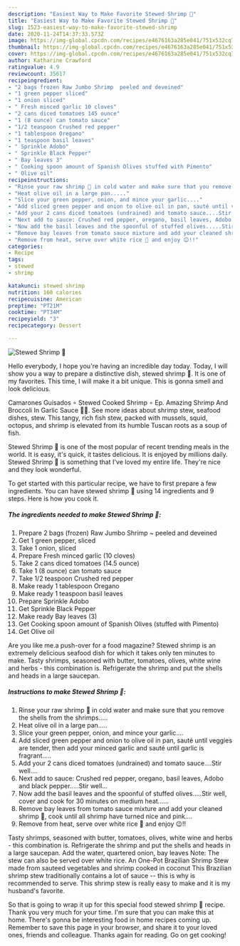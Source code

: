 ```yaml
---
description: "Easiest Way to Make Favorite Stewed Shrimp 🍤"
title: "Easiest Way to Make Favorite Stewed Shrimp 🍤"
slug: 1523-easiest-way-to-make-favorite-stewed-shrimp
date: 2020-11-24T14:37:33.573Z
image: https://img-global.cpcdn.com/recipes/e4676163a285e041/751x532cq70/stewed-shrimp-🍤-recipe-main-photo.jpg
thumbnail: https://img-global.cpcdn.com/recipes/e4676163a285e041/751x532cq70/stewed-shrimp-🍤-recipe-main-photo.jpg
cover: https://img-global.cpcdn.com/recipes/e4676163a285e041/751x532cq70/stewed-shrimp-🍤-recipe-main-photo.jpg
author: Katharine Crawford
ratingvalue: 4.9
reviewcount: 35617
recipeingredient:
- "2 bags frozen Raw Jumbo Shrimp  peeled and deveined"
- "1 green pepper sliced"
- "1 onion sliced"
- " Fresh minced garlic 10 cloves"
- "2 cans diced tomatoes 145 ounce"
- "1 (8 ounce) can tomato sauce"
- "1/2 teaspoon Crushed red pepper"
- "1 tablespoon Oregano"
- "1 teaspoon basil leaves"
- " Sprinkle Adobo"
- " Sprinkle Black Pepper"
- " Bay leaves 3"
- " Cooking spoon amount of Spanish Olives stuffed with Pimento"
- " Olive oil"
recipeinstructions:
- "Rinse your raw shrimp 🍤 in cold water and make sure that you remove the shells from the shrimps....."
- "Heat olive oil in a large pan....."
- "Slice your green pepper, onion, and mince your garlic...."
- "Add sliced green pepper and onion to olive oil in pan, sauté until veggies are tender, then add your minced garlic and sauté until garlic is fragrant....."
- "Add your 2 cans diced tomatoes (undrained) and tomato sauce....Stir well...."
- "Next add to sauce: Crushed red pepper, oregano, basil leaves, Adobo and black pepper.....Stir well..."
- "Now add the basil leaves and the spoonful of stuffed olives.....Stir well, cover and cook for 30 minutes on medium heat......"
- "Remove bay leaves from tomato sauce mixture and add your cleaned shrimp 🍤, cook until all shrimp have turned nice and pink...."
- "Remove from heat, serve over white rice 🍚 and enjoy 😉!!"
categories:
- Recipe
tags:
- stewed
- shrimp

katakunci: stewed shrimp 
nutrition: 160 calories
recipecuisine: American
preptime: "PT21M"
cooktime: "PT34M"
recipeyield: "3"
recipecategory: Dessert

---
```



![Stewed Shrimp 🍤](https://img-global.cpcdn.com/recipes/e4676163a285e041/751x532cq70/stewed-shrimp-🍤-recipe-main-photo.jpg)

Hello everybody, I hope you're having an incredible day today. Today, I will show you a way to prepare a distinctive dish, stewed shrimp 🍤. It is one of my favorites. This time, I will make it a bit unique. This is gonna smell and look delicious.

Camarones Guisados ∘ Stewed Cooked Shrimp ∘ Ep. Amazing Shrimp And Broccoli In Garlic Sauce 🥦🍤. See more ideas about shrimp stew, seafood dishes, stew. This tangy, rich fish stew, packed with mussels, squid, octopus, and shrimp is elevated from its humble Tuscan roots as a soup of fish.

Stewed Shrimp 🍤 is one of the most popular of recent trending meals in the world. It is easy, it's quick, it tastes delicious. It is enjoyed by millions daily. Stewed Shrimp 🍤 is something that I've loved my entire life. They're nice and they look wonderful.


To get started with this particular recipe, we have to first prepare a few ingredients. You can have stewed shrimp 🍤 using 14 ingredients and 9 steps. Here is how you cook it.

<!--inarticleads1-->

##### The ingredients needed to make Stewed Shrimp 🍤:

1. Prepare 2 bags (frozen) Raw Jumbo Shrimp ~ peeled and deveined
1. Get 1 green pepper, sliced
1. Take 1 onion, sliced
1. Prepare  Fresh minced garlic (10 cloves)
1. Take 2 cans diced tomatoes (14.5 ounce)
1. Take 1 (8 ounce) can tomato sauce
1. Take 1/2 teaspoon Crushed red pepper
1. Make ready 1 tablespoon Oregano
1. Make ready 1 teaspoon basil leaves
1. Prepare  Sprinkle Adobo
1. Get  Sprinkle Black Pepper
1. Make ready  Bay leaves (3)
1. Get  Cooking spoon amount of Spanish Olives (stuffed with Pimento)
1. Get  Olive oil


Are you like me.a push-over for a food magazine? Stewed shrimp is an extremely delicious seafood dish for which it takes only ten minutes to make. Tasty shrimps, seasoned with butter, tomatoes, olives, white wine and herbs - this combination is. Refrigerate the shrimp and put the shells and heads in a large saucepan. 

<!--inarticleads2-->

##### Instructions to make Stewed Shrimp 🍤:

1. Rinse your raw shrimp 🍤 in cold water and make sure that you remove the shells from the shrimps.....
1. Heat olive oil in a large pan.....
1. Slice your green pepper, onion, and mince your garlic....
1. Add sliced green pepper and onion to olive oil in pan, sauté until veggies are tender, then add your minced garlic and sauté until garlic is fragrant.....
1. Add your 2 cans diced tomatoes (undrained) and tomato sauce....Stir well....
1. Next add to sauce: Crushed red pepper, oregano, basil leaves, Adobo and black pepper.....Stir well...
1. Now add the basil leaves and the spoonful of stuffed olives.....Stir well, cover and cook for 30 minutes on medium heat......
1. Remove bay leaves from tomato sauce mixture and add your cleaned shrimp 🍤, cook until all shrimp have turned nice and pink....
1. Remove from heat, serve over white rice 🍚 and enjoy 😉!!


Tasty shrimps, seasoned with butter, tomatoes, olives, white wine and herbs - this combination is. Refrigerate the shrimp and put the shells and heads in a large saucepan. Add the water, quartered onion, bay leaves Note: The stew can also be served over white rice. An One-Pot Brazilian Shrimp Stew made from sauteed vegetables and shrimp cooked in coconut This Brazilian shrimp stew traditionally contains a lot of sauce -- this is why is recommended to serve. This shrimp stew is really easy to make and it is my husband&#39;s favorite. 

So that is going to wrap it up for this special food stewed shrimp 🍤 recipe. Thank you very much for your time. I'm sure that you can make this at home. There's gonna be interesting food in home recipes coming up. Remember to save this page in your browser, and share it to your loved ones, friends and colleague. Thanks again for reading. Go on get cooking!

